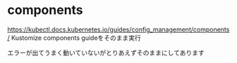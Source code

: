 # components
https://kubectl.docs.kubernetes.io/guides/config_management/components/
Kustomize components guideをそのまま実行

エラーが出てうまく動いていないがとりあえずそのままにしてあります
